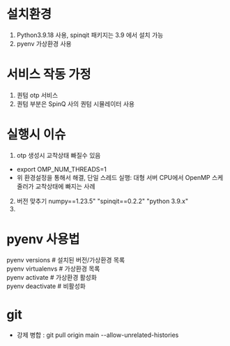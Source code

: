 # 설치환경
1. Python3.9.18  사용, spinqit 패키지는 3.9 에서 설치 가능  <br>
2. pyenv 가상환경 사용                      <br>

# 서비스 작동 가정
1. 퀀텀 otp 서비스                          <br>
2. 퀀텀 부분은 SpinQ 사의 퀀텀 시뮬레이터 사용          <br>



# 실행시 이슈
1. otp 생성시 교착상태 빠질수 있음              <br>
- export OMP_NUM_THREADS=1                      <br>
- 위 환경설정을 통해서 해결, 단일 스레드 실행: 대형 서버 CPU에서 OpenMP 스케줄러가 교착상태에 빠지는 사례 <br>
2. 버전 맞추기 numpy==1.23.5" "spinqit==0.2.2" "python 3.9.x"                   <br>
3. 


# pyenv 사용법
pyenv versions         # 설치된 버전/가상환경 목록          <br>
pyenv virtualenvs      # 가상환경 목록                      <br>
pyenv activate <name>  # 가상환경 활성화                    <br>
pyenv deactivate       # 비활성화                           <br>



# git 
- 강제 병합 : git pull origin main --allow-unrelated-histories   <br>


